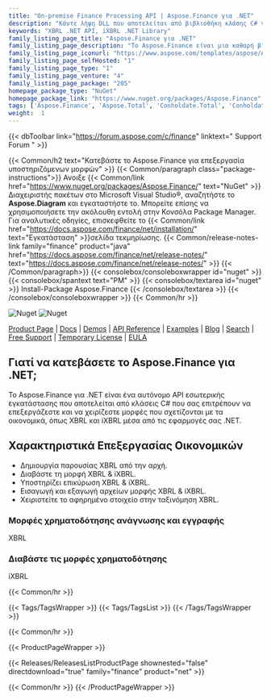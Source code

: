 ```yaml
---
title: "On-premise Finance Processing API | Aspose.Finance για .NET"
description: "Κάντε λήψη DLL που αποτελείται από βιβλιοθήκη κλάσης C# για επεξεργασία και χειρισμό μορφών χρηματοδότησης (π.χ. XBRL και iXBRL) μέσω .NET API. Χειριστείτε το αφηρημένο στοιχείο στην ταξινόμηση XBRL."
keywords: "XBRL .NET API, iXBRL .NET Library"
family_listing_page_title: "Aspose.Finance για .NET"
family_listing_page_description: "Το Aspose.Finance είναι μια καθαρή βιβλιοθήκη .NET για χειρισμό μορφών που σχετίζονται με τη χρηματοδότηση, συμπεριλαμβανομένων των XBRL και iXBRL. Το Finance .NET API επιτρέπει την ανάγνωση, εγγραφή, επεξεργασία και επικύρωση μορφών αρχείων χρηματοδότησης από εφαρμογές ASP.NET, Web Services και WinForm."
family_listing_page_iconurl: "https://www.aspose.com/templates/aspose/App_Themes/V3/images/finance/272x272/aspose_finance-for-net.png"
family_listing_page_selfHosted: "1"
family_listing_page_type: "1"
family_listing_page_venture: "4"
family_listing_page_package: "205"
homepage_package_type: "NuGet"
homepage_package_link: "https://www.nuget.org/packages/Aspose.Finance"
tags: ['Aspose.Finance', 'Aspose.Total', 'Conholdate.Total', 'Conholdate', 'Windows-Forms', 'WinForms', 'Web-Forms', 'VisualStudio', 'Visual-Studio', 'Component', 'Assembly', 'Library', 'API', 'On-premise-API', 'Microsoft', 'MVC', 'C#', 'CSharp', 'VB.NET', 'ASP.NET', 'Mono', 'NET-Framework', 'XBRL', 'iXBRL', 'XBRL-Validation', 'iXBRL-Validation', 'OFX', 'Finance-API', 'Finance-Component', 'Finance-Assembly', 'XBRL-to-iXBRL', 'XBRL-to-XLSX', 'Validate-XBRL', 'Validate-iXBRL', 'Convert-XBRL']
weight:  1
---
```


{{< dbToolbar link="https://forum.aspose.com/c/finance" linktext=" Support Forum " >}}

{{< Common/h2 text="Κατεβάστε το Aspose.Finance για επεξεργασία υποστηριζόμενων μορφών"  >}}
{{< Common/paragraph class="package-instructions">}}
Ανοιξε
{{< Common/link href="https://www.nuget.org/packages/Aspose.Finance/" text="NuGet"  >}}Διαχειριστής πακέτων στο Microsoft Visual Studio®, αναζητήστε το <b>Aspose.Diagram</b> και εγκαταστήστε το. Μπορείτε επίσης να χρησιμοποιήσετε την ακόλουθη εντολή στην Κονσόλα Package Manager. Για αναλυτικές οδηγίες, επισκεφθείτε το
{{< Common/link href="https://docs.aspose.com/finance/net/installation/" text="Εγκατάσταση"  >}}σελίδα τεκμηρίωσης.
{{< Common/release-notes-link family="finance" product="java" href="https://docs.aspose.com/finance/net/release-notes/" text="https://docs.aspose.com/finance/net/release-notes/"  >}}
{{< /Common/paragraph>}}
{{< consolebox/consoleboxwrapper id="nuget" >}}
       {{< consolebox/spantext text="PM" >}}
       {{< consolebox/textarea id="nuget" >}} Install-Package Aspose.Finance {{< /consolebox/textarea >}}
{{< /consolebox/consoleboxwrapper >}}
{{< Common/hr >}}

![Nuget](https://img.shields.io/nuget/v/Aspose.Finance) ![Nuget](https://img.shields.io/nuget/dt/Aspose.Finance?label=nuget%20downloads)

[Product Page](https://products.aspose.com/finance/net/) | [Docs](https://docs.aspose.com/finance/net/) | [Demos](https://products.aspose.app/finance/family) | [API Reference](https://reference.aspose.com/finance/net/) | [Examples](https://github.com/aspose-finance/Aspose.finance-for-.NET) | [Blog](https://blog.aspose.com/category/finance/) | [Search](https://search.aspose.com/) | [Free Support](https://forum.aspose.com/c/finance) | [Temporary License](https://purchase.aspose.com/temporary-license) | [EULA](https://about.aspose.com/legal/eula/)

## Γιατί να κατεβάσετε το Aspose.Finance για .NET;

Το Aspose.Finance για .NET είναι ένα αυτόνομο API εσωτερικής εγκατάστασης που αποτελείται από κλάσεις C# που σας επιτρέπουν να επεξεργάζεστε και να χειρίζεστε μορφές που σχετίζονται με τα οικονομικά, όπως XBRL και iXBRL μέσα από τις εφαρμογές σας .NET.

## Χαρακτηριστικά Επεξεργασίας Οικονομικών

- Δημιουργία παρουσίας XBRL από την αρχή.
- Διαβάστε τη μορφή XBRL & iXBRL.
- Υποστηρίζει επικύρωση XBRL & iXBRL.
- Εισαγωγή και εξαγωγή αρχείων μορφής XBRL & iXBRL.
- Χειριστείτε το αφηρημένο στοιχείο στην ταξινόμηση XBRL.

### Μορφές χρηματοδότησης ανάγνωσης και εγγραφής

XBRL

### Διαβάστε τις μορφές χρηματοδότησης

iXBRL

{{< Common/hr >}}

{{< Tags/TagsWrapper >}}
 {{< Tags/TagsList >}}
{{< /Tags/TagsWrapper >}}

{{< Common/hr >}}

{{< ProductPageWrapper >}}
<!-- ReleasesListProductPage-->
   {{< Releases/ReleasesListProductPage shownested="false"  directdownload="true" family="finance" product="net" >}}
<!-- /ReleasesListProductPage-->
{{< Common/hr >}}
{{< /ProductPageWrapper >}}

